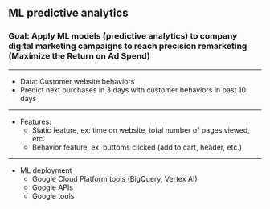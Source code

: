 ## ML predictive analytics
### Goal: Apply ML models (predictive analytics) to company digital marketing campaigns to reach precision remarketing (Maximize the Return on Ad Spend)
---
* Data: Customer website behaviors
* Predict next purchases in 3 days with customer behaviors in past 10 days
---
* Features:
  * Static feature, ex: time on website, total number of pages viewed, etc.  
  * Behavior feature, ex: buttoms clicked (add to cart, header, etc.)
---
* ML deployment
  * Google Cloud Platform tools (BigQuery, Vertex AI)
  * Google APIs
  * Google tools
